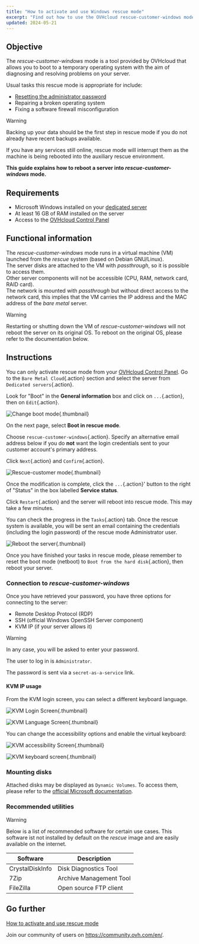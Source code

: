 ```yaml
---
title: "How to activate and use Windows rescue mode"
excerpt: "Find out how to use the OVHcloud rescue-customer-windows mode to troubleshoot your dedicated server"
updated: 2024-05-21
---
```


## Objective

The *rescue-customer-windows* mode is a tool provided by OVHcloud that allows you to boot to a temporary operating system with the aim of diagnosing and resolving problems on your server.

Usual tasks this rescue mode is appropriate for include:

- [Resetting the administrator password](/pages/bare_metal_cloud/dedicated_servers/changing-admin-password-on-windows)
- Repairing a broken operating system
- Fixing a software firewall misconfiguration

> [!warning]
>
> Backing up your data should be the first step in rescue mode if you do not already have recent backups available.
>
> If you have any services still online, rescue mode will interrupt them as the machine is being rebooted into the auxiliary rescue environment.
>

**This guide explains how to reboot a server into *rescue-customer-windows* mode.**

## Requirements

- Microsoft Windows installed on your [dedicated server](/links/bare-metal/bare-metal)
- At least 16 GB of RAM installed on the server
- Access to the [OVHcloud Control Panel](/links/manager)

## Functional information

The *rescue-customer-windows* mode runs in a virtual machine (VM) launched from the *rescue* system (based on Debian GNU/Linux).<br>
The server disks are attached to the VM with *passthrough*, so it is possible to access them.<br>
Other server components will not be accessible (CPU, RAM, network card, RAID card).<br>
The network is mounted with *passthrough* but without direct access to the network card, this implies that the VM carries the IP address and the MAC address of the *bare metal* server.

> [!warning]
>
> Restarting or shutting down the VM of *rescue-customer-windows* will not reboot the server on its original OS.
> To reboot on the original OS, please refer to the documentation below.

## Instructions

You can only activate rescue mode from your [OVHcloud Control Panel](/links/manager). Go to the `Bare Metal Cloud`{.action} section and select the server from `Dedicated servers`{.action}.

Look for "Boot" in the **General information** box and click on `...`{.action}, then on `Edit`{.action}.

![Change boot mode](images/rescue-mode-001.png){.thumbnail}

On the next page, select **Boot in rescue mode**.

Choose `rescue-customer-windows`{.action}. Specify an alternative email address below if you do **not** want the login credentials sent to your customer account's primary address.

Click `Next`{.action} and `Confirm`{.action}.

![Rescue-customer mode](images/manager-rescue-windows-menu.png){.thumbnail}

Once the modification is complete, click the `...`{.action}' button to the right of "Status" in the box labelled **Service status**.

Click `Restart`{.action} and the server will reboot into rescue mode. This may take a few minutes.

You can check the progress in the `Tasks`{.action} tab. Once the rescue system is available, you will be sent an email containing the credentials (including the login password) of the rescue mode Administrator user.

![Reboot the server](images/rescue-mode-02.png){.thumbnail}

Once you have finished your tasks in rescue mode, please remember to reset the boot mode (netboot) to `Boot from the hard disk`{.action}, then reboot your server.

### Connection to *rescue-customer-windows*

Once you have retrieved your password, you have three options for connecting to the server:

- Remote Desktop Protocol (RDP)
- SSH (official Windows OpenSSH Server component)
- KVM IP (if your server allows it)

> [!warning]
>
> In any case, you will be asked to enter your password.
>
> The user to log in is `Administrator`.
>
> The password is sent via a `secret-as-a-service` link.

#### KVM IP usage

From the KVM login screen, you can select a different keyboard language.

![KVM Login Screen](images/rescue-kvm-login-screen.png){.thumbnail}

![KVM Language Screen](images/rescue-kvm-login-language.png){.thumbnail}

You can change the accessibility options and enable the virtual keyboard:

![KVM accessibility Screen](images/rescue-kvm-login-accessibility.png){.thumbnail}

![KVM keyboard screen](images/rescue-kvm-login-keyboard.png){.thumbnail}

### Mounting disks

Attached disks may be displayed as `Dynamic Volumes`. To access them, please refer to the [official Microsoft documentation](https://learn.microsoft.com/en-us/troubleshoot/windows-server/backup-and-storage/troubleshoot-disk-management#a-dynamic-disks-status-is-foreign).

### Recommended utilities

> [!warning]
>
> Below is a list of recommended software for certain use cases.
> This software ist not installed by default on the *rescue* image and are easily available on the internet.

| Software | Description |
| --- | --- |
| CrystalDiskInfo | Disk Diagnostics Tool |
| 7Zip | Archive Management Tool |
| FileZilla | Open source FTP client |

## Go further

[How to activate and use rescue mode](/pages/bare_metal_cloud/dedicated_servers/rescue_mode)

Join our community of users on <https://community.ovh.com/en/>.

